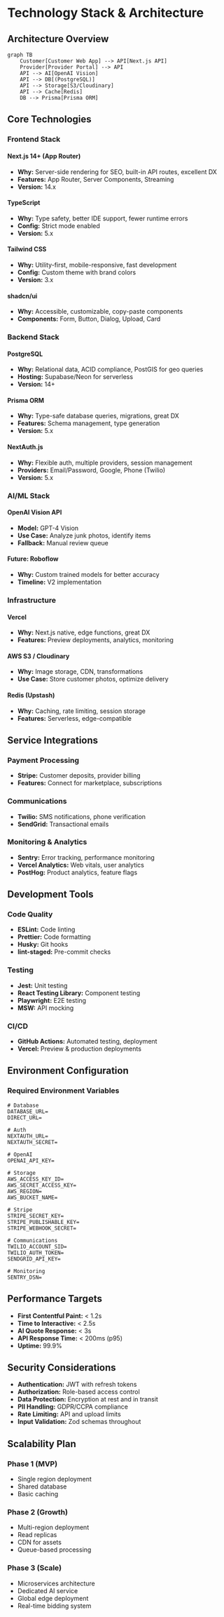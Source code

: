 # Technology Stack & Architecture

## Architecture Overview

```mermaid
graph TB
    Customer[Customer Web App] --> API[Next.js API]
    Provider[Provider Portal] --> API
    API --> AI[OpenAI Vision]
    API --> DB[(PostgreSQL)]
    API --> Storage[S3/Cloudinary]
    API --> Cache[Redis]
    DB --> Prisma[Prisma ORM]
```

## Core Technologies

### Frontend Stack

#### Next.js 14+ (App Router)
- **Why:** Server-side rendering for SEO, built-in API routes, excellent DX
- **Features:** App Router, Server Components, Streaming
- **Version:** 14.x

#### TypeScript
- **Why:** Type safety, better IDE support, fewer runtime errors
- **Config:** Strict mode enabled
- **Version:** 5.x

#### Tailwind CSS
- **Why:** Utility-first, mobile-responsive, fast development
- **Config:** Custom theme with brand colors
- **Version:** 3.x

#### shadcn/ui
- **Why:** Accessible, customizable, copy-paste components
- **Components:** Form, Button, Dialog, Upload, Card

### Backend Stack

#### PostgreSQL
- **Why:** Relational data, ACID compliance, PostGIS for geo queries
- **Hosting:** Supabase/Neon for serverless
- **Version:** 14+

#### Prisma ORM
- **Why:** Type-safe database queries, migrations, great DX
- **Features:** Schema management, type generation
- **Version:** 5.x

#### NextAuth.js
- **Why:** Flexible auth, multiple providers, session management
- **Providers:** Email/Password, Google, Phone (Twilio)
- **Version:** 5.x

### AI/ML Stack

#### OpenAI Vision API
- **Model:** GPT-4 Vision
- **Use Case:** Analyze junk photos, identify items
- **Fallback:** Manual review queue

#### Future: Roboflow
- **Why:** Custom trained models for better accuracy
- **Timeline:** V2 implementation

### Infrastructure

#### Vercel
- **Why:** Next.js native, edge functions, great DX
- **Features:** Preview deployments, analytics, monitoring

#### AWS S3 / Cloudinary
- **Why:** Image storage, CDN, transformations
- **Use Case:** Store customer photos, optimize delivery

#### Redis (Upstash)
- **Why:** Caching, rate limiting, session storage
- **Features:** Serverless, edge-compatible

## Service Integrations

### Payment Processing
- **Stripe:** Customer deposits, provider billing
- **Features:** Connect for marketplace, subscriptions

### Communications
- **Twilio:** SMS notifications, phone verification
- **SendGrid:** Transactional emails

### Monitoring & Analytics
- **Sentry:** Error tracking, performance monitoring
- **Vercel Analytics:** Web vitals, user analytics
- **PostHog:** Product analytics, feature flags

## Development Tools

### Code Quality
- **ESLint:** Code linting
- **Prettier:** Code formatting
- **Husky:** Git hooks
- **lint-staged:** Pre-commit checks

### Testing
- **Jest:** Unit testing
- **React Testing Library:** Component testing
- **Playwright:** E2E testing
- **MSW:** API mocking

### CI/CD
- **GitHub Actions:** Automated testing, deployment
- **Vercel:** Preview & production deployments

## Environment Configuration

### Required Environment Variables

```env
# Database
DATABASE_URL=
DIRECT_URL=

# Auth
NEXTAUTH_URL=
NEXTAUTH_SECRET=

# OpenAI
OPENAI_API_KEY=

# Storage
AWS_ACCESS_KEY_ID=
AWS_SECRET_ACCESS_KEY=
AWS_REGION=
AWS_BUCKET_NAME=

# Stripe
STRIPE_SECRET_KEY=
STRIPE_PUBLISHABLE_KEY=
STRIPE_WEBHOOK_SECRET=

# Communications
TWILIO_ACCOUNT_SID=
TWILIO_AUTH_TOKEN=
SENDGRID_API_KEY=

# Monitoring
SENTRY_DSN=
```

## Performance Targets

- **First Contentful Paint:** < 1.2s
- **Time to Interactive:** < 2.5s
- **AI Quote Response:** < 3s
- **API Response Time:** < 200ms (p95)
- **Uptime:** 99.9%

## Security Considerations

- **Authentication:** JWT with refresh tokens
- **Authorization:** Role-based access control
- **Data Protection:** Encryption at rest and in transit
- **PII Handling:** GDPR/CCPA compliance
- **Rate Limiting:** API and upload limits
- **Input Validation:** Zod schemas throughout

## Scalability Plan

### Phase 1 (MVP)
- Single region deployment
- Shared database
- Basic caching

### Phase 2 (Growth)
- Multi-region deployment
- Read replicas
- CDN for assets
- Queue-based processing

### Phase 3 (Scale)
- Microservices architecture
- Dedicated AI service
- Global edge deployment
- Real-time bidding system